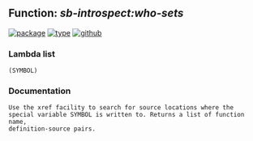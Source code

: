 ## Function: ***sb-introspect:who-sets***
[![package](https://img.shields.io/badge/Package-SB--INTROSPECT-5f9ea0.svg?style=social&colorA=999999)](../) [![type](https://img.shields.io/badge/Type-Function-5f9ea0.svg?style=social&colorA=999999)](../#function) [![github](https://img.shields.io/badge/GitHub-View_the_source-5f9ea0.svg?style=social&colorA=999999&logo=github)](https://github.com/sbcl/sbcl/blob/master/contrib/sb-introspect/introspect.lisp/) 
### Lambda list
```
(SYMBOL)
```
### Documentation
```
Use the xref facility to search for source locations where the
special variable SYMBOL is written to. Returns a list of function name,
definition-source pairs.
```
